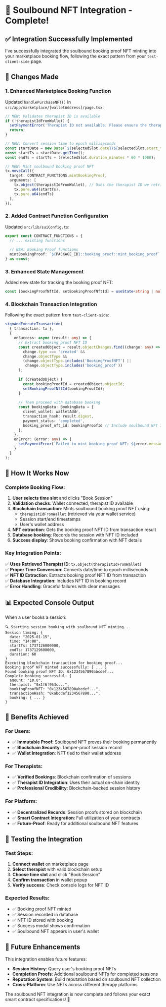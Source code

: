 # 🎯 Soulbound NFT Integration - Complete!

## ✅ **Integration Successfully Implemented**

I've successfully integrated the soulbound booking proof NFT minting into your marketplace booking flow, following the exact pattern from your `test-client-side` page.

## 🔧 **Changes Made**

### 1. **Enhanced Marketplace Booking Function**

Updated `handlePurchaseNFT()` in `src/app/marketplace/[walletAddress]/page.tsx`:

```typescript
// NEW: Validates therapist ID is available
if (!therapistIdFromWallet) {
  setPaymentError('Therapist ID not available. Please ensure the therapist has set up their blockchain profile.');
  return;
}

// NEW: Convert session time to epoch milliseconds
const startDate = new Date(`${selectedSlot.date}T${selectedSlot.start_time}`);
const startTs = startDate.getTime();
const endTs = startTs + (selectedSlot.duration_minutes * 60 * 1000);

// NEW: Mint soulbound booking proof NFT
tx.moveCall({
  target: CONTRACT_FUNCTIONS.mintBookingProof,
  arguments: [
    tx.object(therapistIdFromWallet), // Uses the therapist ID we retrieved!
    tx.pure.u64(startTs),
    tx.pure.u64(endTs)
  ],
});
```

### 2. **Added Contract Function Configuration**

Updated `src/lib/suiConfig.ts`:

```typescript
export const CONTRACT_FUNCTIONS = {
  // ... existing functions
  
  // NEW: Booking Proof functions
  mintBookingProof: `${PACKAGE_ID}::booking_proof::mint_booking_proof`,
} as const;
```

### 3. **Enhanced State Management**

Added new state for tracking the booking proof NFT:

```typescript
const [bookingProofNftId, setBookingProofNftId] = useState<string | null>(null);
```

### 4. **Blockchain Transaction Integration**

Following the exact pattern from `test-client-side`:

```typescript
signAndExecuteTransaction(
  { transaction: tx },
  {
    onSuccess: async (result: any) => {
      // Extract booking proof NFT ID
      const createdObject = result.objectChanges.find((change: any) => 
        change.type === 'created' && 
        change.objectType && 
        (change.objectType.includes('BookingProofNFT') ||
         change.objectType.includes('booking_proof'))
      );
      
      if (createdObject) {
        const bookingProofId = createdObject.objectId;
        setBookingProofNftId(bookingProofId);
      }
      
      // Then proceed with database booking
      const bookingData: BookingData = {
        client_wallet: walletAddr,
        transaction_hash: result.digest,
        payment_status: 'completed',
        booking_proof_nft_id: bookingProofId // Include soulbound NFT ID
      };
    },
    onError: (error: any) => {
      setPaymentError(`Failed to mint booking proof NFT: ${error.message}`);
    }
  }
);
```

## 🚀 **How It Works Now**

### **Complete Booking Flow:**

1. **User selects time slot** and clicks "Book Session"
2. **Validation checks**: Wallet connected, therapist ID available
3. **Blockchain transaction**: Mints soulbound booking proof NFT using:
   - `therapistIdFromWallet` (retrieved via your wallet service)
   - Session start/end timestamps
   - User's wallet address
4. **NFT extraction**: Gets the booking proof NFT ID from transaction result
5. **Database booking**: Records the session with NFT ID included
6. **Success display**: Shows booking confirmation with NFT details

### **Key Integration Points:**

✅ **Uses Retrieved Therapist ID**: `tx.object(therapistIdFromWallet)`  
✅ **Proper Time Conversion**: Converts date/time to epoch milliseconds  
✅ **NFT ID Extraction**: Extracts booking proof NFT ID from transaction  
✅ **Database Integration**: Includes NFT ID in booking record  
✅ **Error Handling**: Graceful failures with clear messages  

## 📊 **Expected Console Output**

When a user books a session:

```
🔍 Starting session booking with soulbound NFT minting...
Session timing: {
  date: "2025-01-15",
  time: "14:00",
  startTs: 1737126000000,
  endTs: 1737129600000,
  duration: 60
}
Executing blockchain transaction for booking proof...
Booking proof NFT minted successfully: { ... }
Found booking proof NFT ID: 0x1234567890abcdef...
Complete booking successful: {
  amount: "10.0",
  therapist: "0x1f6f963c...",
  bookingProofNFT: "0x1234567890abcdef...",
  transactionHash: "0xabcdef1234567890...",
  booking: { ... }
}
```

## 🎯 **Benefits Achieved**

### **For Users:**
- ✅ **Immutable Proof**: Soulbound NFT proves their booking permanently
- ✅ **Blockchain Security**: Tamper-proof session record
- ✅ **Wallet Integration**: NFT tied to their wallet address

### **For Therapists:**
- ✅ **Verified Bookings**: Blockchain confirmation of sessions
- ✅ **Therapist ID Integration**: Uses their actual on-chain identity
- ✅ **Professional Credibility**: Blockchain-backed session history

### **For Platform:**
- ✅ **Decentralized Records**: Session proofs stored on blockchain
- ✅ **Smart Contract Integration**: Full utilization of your contracts
- ✅ **Future-Proof**: Ready for additional soulbound NFT features

## 🧪 **Testing the Integration**

### **Test Steps:**
1. **Connect wallet** on marketplace page
2. **Select therapist** with valid blockchain setup
3. **Choose time slot** and click "Book Session"
4. **Confirm transaction** in wallet popup
5. **Verify success**: Check console logs for NFT ID

### **Expected Results:**
- ✅ Booking proof NFT minted
- ✅ Session recorded in database
- ✅ NFT ID stored with booking
- ✅ Success modal shows confirmation
- ✅ Soulbound NFT appears in user's wallet

## 🔮 **Future Enhancements**

This integration enables future features:
- **Session History**: Query user's booking proof NFTs
- **Completion Proofs**: Additional soulbound NFTs for completed sessions
- **Reputation System**: Build reputation based on soulbound NFT collection
- **Cross-Platform**: Use NFTs across different therapy platforms

The soulbound NFT integration is now complete and follows your exact smart contract specifications! 🎉
